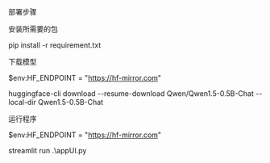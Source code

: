 
部署步骤

安装所需要的包

pip install -r requirement.txt

下载模型

$env:HF_ENDPOINT = "https://hf-mirror.com"

huggingface-cli download --resume-download Qwen/Qwen1.5-0.5B-Chat --local-dir Qwen1.5-0.5B-Chat

运行程序

$env:HF_ENDPOINT = "https://hf-mirror.com"

streamlit run .\appUI.py